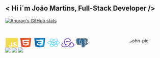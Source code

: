 ## < Hi i´m João Martins, Full-Stack Developer />

  [![Anurag's GitHub stats](https://github-readme-stats.vercel.app/api?username=joaomartinscode&count_private=true&show_icons=true&theme=tokyonight)](https://github.com/anuraghazra/github-readme-stats)
  
  ##
  
<div style="display: inline_block"><br>
  <img align="center" alt="John-Js" height="30" width="40" src="https://raw.githubusercontent.com/devicons/devicon/master/icons/javascript/javascript-plain.svg">
  <img align="center" alt="John-HTML" height="30" width="40" src="https://raw.githubusercontent.com/devicons/devicon/master/icons/html5/html5-original.svg">
  <img align="center" alt="John-CSS" height="30" width="40" src="https://raw.githubusercontent.com/devicons/devicon/master/icons/css3/css3-original.svg">
  <img align="center" alt="John-React" height="30" width="40" src="https://raw.githubusercontent.com/devicons/devicon/master/icons/react/react-original.svg">
  <img align="center" alt="John-Redux" height="30" width="40" src="https://github.com/devicons/devicon/blob/master/icons/redux/redux-original.svg">
  <img align="center" alt="John-PostgreSql" height="30" width="40" src="https://github.com/devicons/devicon/blob/master/icons/postgresql/postgresql-original.svg">
  <img align="right" alt="John-pic" height="200" width="130" style="border-radius:50px;" src="https://github.com/joaomartinscode/joaomartinscode/blob/main/Jo%C3%A3o%20Martins.png">
</div>
  
 
<div> 
  <a href="https://www.instagram.com/joaomartins.ofc_/" target="_blank"><img src="https://img.shields.io/badge/-Instagram-%23E4405F?style=for-the-badge&logo=instagram&logoColor=white" target="_blank"></a>
  <a href = "mailto:jfbrancomartins@gmail.com"><img src="https://img.shields.io/badge/-Gmail-%23333?style=for-the-badge&logo=gmail&logoColor=white" target="_blank"></a>
  <a href="https://www.linkedin.com/in/jo%C3%A3o-martins-1b971a195/" target="_blank"><img src="https://img.shields.io/badge/-LinkedIn-%230077B5?style=for-the-badge&logo=linkedin&logoColor=white" target="_blank"></a> 
  
</div>

 

